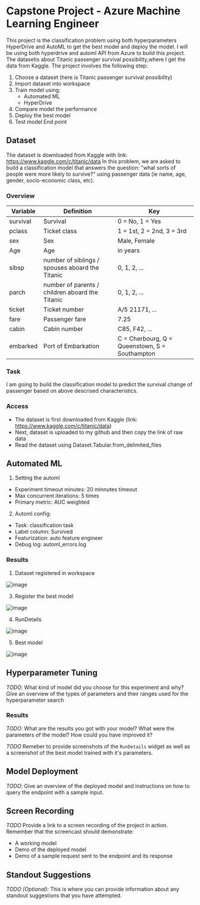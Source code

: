 # Capstone Project - Azure Machine Learning Engineer

This project is the classification problem using both hyperparameters HyperDrive and AutoML to get the best model and deploy the model. I will be using both hyperdrive and automl API from Azure to build this project. The datasetis about Titanic passenger survival possibility,where I get the data from Kaggle. The project involves the following step:
1. Choose a dataset (here is Titanic passenger survival possibility)
2. Import dataset into workspace
3. Train model using:
    - Automated ML
    - HyperDrive
4. Compare model the performance
5. Deploy the best model
6. Test model End point

## Dataset
The dataset is downloaded from Kaggle with link: https://www.kaggle.com/c/titanic/data
In this problem, we are asked to build a classification model that answers the question: "what sorts of people were more likely to survive?" using passenger data (ie name, age, gender, socio-economic class, etc).

### Overview
|Variable|	Definition|	Key|
|--------|------------|----|
|survival|	Survival|	0 = No, 1 = Yes|
|pclass|	Ticket class|	1 = 1st, 2 = 2nd, 3 = 3rd|
|sex|	Sex| Male, Female|	
|Age|	Age| in years| 20, 25, 40, ...|	
|sibsp|	number of siblings / spouses aboard the Titanic| 0, 1, 2, ...|	
|parch|	number of parents / children aboard the Titanic	| 0, 1, 2, ...|
|ticket|	Ticket number|A/5 21171, ...|
|fare|	Passenger fare| 7.25|	
|cabin|	Cabin number| C85, F42, ...|	
|embarked|	Port of Embarkation|	C = Cherbourg, Q = Queenstown, S = Southampton|

### Task
I am going to build the classification model to predict the survival change of passenger based on above descrised characteristics.

### Access
- The dataset is first downloaded from Kaggle (link: https://www.kaggle.com/c/titanic/data)
- Next, dataset is uploaded to my github and then copy the link of raw data
- Read the dataset using Dataset.Tabular.from_delimited_files

## Automated ML
1. Setting the automl
- Experiment timeout minutes: 20 minnutes timeout
- Max concurrent iterations: 5 times
- Primary metric: AUC weighted

2. Automl config:
- Task: classification task
- Label column: Survived
- Featurization: auto feature engineer
- Debug log: automl_errors.log

### Results
1. Dataset registered in workspace

![image](https://github.com/user-attachments/assets/ca1b89fe-4e63-42b4-b088-1854e420b8d4)


3. Register the best model

![image](https://github.com/user-attachments/assets/f41f17f9-8aa2-46a6-af47-f40bca5af826)


4. RunDetails

![image](https://github.com/user-attachments/assets/464e9c87-9530-4381-abac-a751dd2e6c74)


5. Best model

![image](https://github.com/user-attachments/assets/070daa46-6458-4d63-9ba6-46b22a8aeaf0)





## Hyperparameter Tuning
*TODO*: What kind of model did you choose for this experiment and why? Give an overview of the types of parameters and their ranges used for the hyperparameter search


### Results
*TODO*: What are the results you got with your model? What were the parameters of the model? How could you have improved it?

*TODO* Remeber to provide screenshots of the `RunDetails` widget as well as a screenshot of the best model trained with it's parameters.

## Model Deployment
*TODO*: Give an overview of the deployed model and instructions on how to query the endpoint with a sample input.

## Screen Recording
*TODO* Provide a link to a screen recording of the project in action. Remember that the screencast should demonstrate:
- A working model
- Demo of the deployed  model
- Demo of a sample request sent to the endpoint and its response

## Standout Suggestions
*TODO (Optional):* This is where you can provide information about any standout suggestions that you have attempted.
